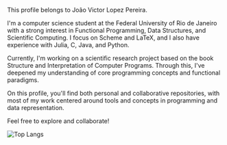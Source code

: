 This profile belongs to João Victor Lopez Pereira.

I'm a computer science student at the Federal University of Rio de Janeiro with a strong interest in Functional Programming, Data Structures, and Scientific Computing. I focus on Scheme and LaTeX, and I also have experience with Julia, C, Java, and Python.

Currently, I'm working on a scientific research project based on the book Structure and Interpretation of Computer Programs. Through this, I've deepened my understanding of core programming concepts and functional paradigms.

On this profile, you'll find both personal and collaborative repositories, with most of my work centered around tools and concepts in programming and data representation.

Feel free to explore and collaborate!

![Top Langs](https://github-readme-stats.vercel.app/api/top-langs/?username=joaovictorlopezpereira&theme=dark)
